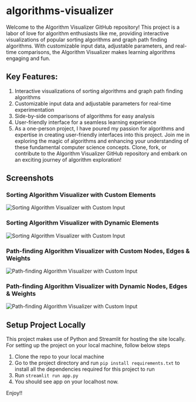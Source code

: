 # algorithms-visualizer

Welcome to the Algorithm Visualizer GitHub repository! 
This project is a labor of love for algorithm enthusiasts like me, providing interactive visualizations of popular sorting algorithms and graph path finding algorithms. 
With customizable input data, adjustable parameters, and real-time comparisons, the Algorithm Visualizer makes learning algorithms engaging and fun.

## Key Features:
1. Interactive visualizations of sorting algorithms and graph path finding algorithms
2. Customizable input data and adjustable parameters for real-time experimentation
3. Side-by-side comparisons of algorithms for easy analysis
4. User-friendly interface for a seamless learning experience
5. As a one-person project, I have poured my passion for algorithms and expertise in creating user-friendly interfaces into this project. Join me in exploring the magic of algorithms and enhancing your understanding of these fundamental computer science concepts. Clone, fork, or contribute to the Algorithm Visualizer GitHub repository and embark on an exciting journey of algorithm exploration!

## Screenshots

### Sorting Algorithm Visualizer with Custom Elements
![Sorting Algorithm Visualizer with Custom Input](https://github.com/Siddgh/algorithms-visualizer/blob/main/assets/sorting_dynamicinput.gif)

### Sorting Algorithm Visualizer with Dynamic Elements
![Sorting Algorithm Visualizer with Custom Input](https://github.com/Siddgh/algorithms-visualizer/blob/main/assets/sorting_custominput.gif)

### Path-finding Algorithm Visualizer with Custom Nodes, Edges & Weights
![Path-finding Algorithm Visualizer with Custom Input](https://github.com/Siddgh/algorithms-visualizer/blob/main/assets/pathfinding_custominput.gif)

### Path-finding Algorithm Visualizer with Dynamic Nodes, Edges & Weights
![Path-finding Algorithm Visualizer with Custom Input](https://github.com/Siddgh/algorithms-visualizer/blob/main/assets/pathfinding_dynamicinput.gif)

## Setup Project Locally
This project makes use of Python and Streamlit for hosting the site locally.
For setting up the project on your local machine, follow below steps
1. Clone the repo to your local machine
2. Go to the project directory and run `pip install requirements.txt` to install all the dependencies required for this project to run
3. Run `streamlit run app.py`
4. You should see app on your localhost now.

Enjoy!!
